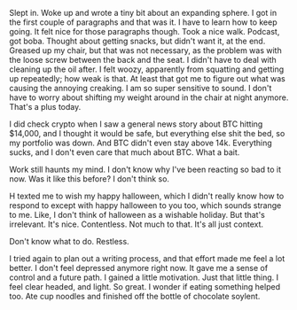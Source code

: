 Slept in. Woke up and wrote a tiny bit about an expanding sphere. I got in the first couple of paragraphs and that was it. I have to learn how to keep going. It felt nice for those paragraphs though. Took a nice walk. Podcast, got boba. Thought about getting snacks, but didn't want it, at the end. Greased up my chair, but that was not necessary, as the problem was with the loose screw between the back and the seat. I didn't have to deal with cleaning up the oil after. I felt woozy, apparently from squatting and getting up repeatedly; how weak is that. At least that got me to figure out what was causing the annoying creaking. I am so super sensitive to sound. I don't have to worry about shifting my weight around in the chair at night anymore. That's a plus today.

I did check crypto when I saw a general news story about BTC hitting $14,000, and I thought it would be safe, but everything else shit the bed, so my portfolio was down. And BTC didn't even stay above 14k. Everything sucks, and I don't even care that much about BTC. What a bait.

Work still haunts my mind. I don't know why I've been reacting so bad to it now. Was it like this before? I don't think so.

H texted me to wish my happy halloween, which I didn't really know how to respond to except with happy halloween to you too, which sounds strange to me. Like, I don't think of halloween as a wishable holiday. But that's irrelevant. It's nice. Contentless. Not much to that. It's all just context.

Don't know what to do. Restless.

I tried again to plan out a writing process, and that effort made me feel a lot better. I don't feel depressed anymore right now. It gave me a sense of control and a future path. I gained a little motivation. Just that little thing. I feel clear headed, and light. So great. I wonder if eating something helped too. Ate cup noodles and finished off the bottle of chocolate soylent.
